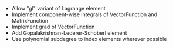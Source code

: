- Allow "gl" variant of Lagrange element
- Implement component-wise integrals of VectorFunction and MatrixFunction
- Implement grad of VectorFunction
- Add Gopalakrishnan-Lederer-Schoberl element
- Use polynomial subdegree to index elements wherever possible

